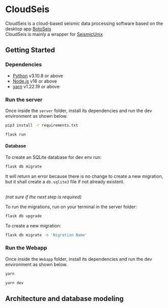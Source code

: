 # CloudSeis

CloudSeis is a cloud-based seismic data processing software based on the desktop app [BotoSeis](https://github.com/botoseis/BotoSeis)
<br />
CloudSeis is mainly a wrapper for [SeismicUnix](https://github.com/JohnWStockwellJr/SeisUnix)

## Getting Started

### Dependencies

 - [Python](https://www.python.org/) v3.10.8 or above
 - [Node.js](https://nodejs.org/en) v16 or above
 - [yarn](https://yarnpkg.com/) v1.22.19 or above

### Run the server

Once inside the `server` folder, install its dependencies and run the dev environment as shown below.
```bash
pip3 install -r requirements.txt
```
```bash
flask run
```


#### Database
To create an SQLite database for dev env run:
```bash
flask db migrate
``` 
It will return an error because there is no change to create a new migration, 
but it shall create a ``db.sqlite3`` file if not already existent.
<br />
<br />

*(not sure if the next step is required)*

To run the migrations, run on your terminal in the server folder:
```bash
flask db upgrade
```
To create a new migration:
```bash
flask db migrate -m 'Nigration Name'
```

### Run the Webapp

Once inside the `Webapp` folder, install its dependencies and run the dev environment as shown below.
```bash
yarn
```
```bash
yarn dev
```

## Architecture and database modeling

